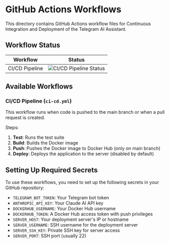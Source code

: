 # GitHub Actions Workflows

This directory contains GitHub Actions workflow files for Continuous Integration and Deployment of the Telegram AI Assistant.

## Workflow Status

| Workflow | Status |
|----------|--------|
| CI/CD Pipeline | ![CI/CD Pipeline Status](https://github.com/yourusername/telegram-ai-assistant/actions/workflows/ci-cd.yml/badge.svg) |

## Available Workflows

### CI/CD Pipeline (`ci-cd.yml`)

This workflow runs when code is pushed to the main branch or when a pull request is created.

Steps:
1. **Test**: Runs the test suite
2. **Build**: Builds the Docker image
3. **Push**: Pushes the Docker image to Docker Hub (only on main branch)
4. **Deploy**: Deploys the application to the server (disabled by default)

## Setting Up Required Secrets

To use these workflows, you need to set up the following secrets in your GitHub repository:

- `TELEGRAM_BOT_TOKEN`: Your Telegram bot token
- `ANTHROPIC_API_KEY`: Your Claude AI API key
- `DOCKERHUB_USERNAME`: Your Docker Hub username
- `DOCKERHUB_TOKEN`: A Docker Hub access token with push privileges
- `SERVER_HOST`: Your deployment server's IP or hostname
- `SERVER_USERNAME`: SSH username for the deployment server
- `SERVER_SSH_KEY`: Private SSH key for server access
- `SERVER_PORT`: SSH port (usually 22)